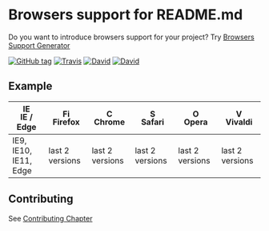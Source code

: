 # Browsers support for README.md
Do you want to introduce browsers support for your project?
Try [Browsers Support Generator](http://godban.github.io/browsers-support-badges/)

[![GitHub tag](https://img.shields.io/github/tag/godban/browsers-support-badges.svg)](https://github.com/godban/browsers-support-badges)
[![Travis](https://img.shields.io/travis/godban/browsers-support-badges.svg)](https://github.com/godban/browsers-support-badges)
[![David](https://img.shields.io/david/godban/browsers-support-badges.svg)](https://github.com/godban/browsers-support-badges)
[![David](https://img.shields.io/david/dev/godban/browsers-support-badges.svg)](https://github.com/godban/browsers-support-badges)

## Example

| [<img src="https://raw.githubusercontent.com/godban/browsers-support-badges/master/src/images/edge.png" alt="IE / Edge" width="16px" height="16px" />](http://godban.github.io/browsers-support-badges/)</br>IE / Edge | [<img src="https://raw.githubusercontent.com/godban/browsers-support-badges/master/src/images/firefox.png" alt="Firefox" width="16px" height="16px" />](http://godban.github.io/browsers-support-badges/)</br>Firefox | [<img src="https://raw.githubusercontent.com/godban/browsers-support-badges/master/src/images/chrome.png" alt="Chrome" width="16px" height="16px" />](http://godban.github.io/browsers-support-badges/)</br>Chrome | [<img src="https://raw.githubusercontent.com/godban/browsers-support-badges/master/src/images/safari.png" alt="Safari" width="16px" height="16px" />](http://godban.github.io/browsers-support-badges/)</br>Safari | [<img src="https://raw.githubusercontent.com/godban/browsers-support-badges/master/src/images/opera.png" alt="Opera" width="16px" height="16px" />](http://godban.github.io/browsers-support-badges/)</br>Opera |[<img src="https://raw.githubusercontent.com/godban/browsers-support-badges/master/src/images/vivaldi.png" alt="Vivaldi" width="16px" height="16px" />](http://godban.github.io/browsers-support-badges/)</br>Vivaldi |
| --------- | --------- | --------- | --------- | --------- | --------- |
| IE9, IE10, IE11, Edge| last 2 versions| last 2 versions| last 2 versions| last 2 versions| last 2 versions

## Contributing

See [Contributing Chapter](.github/CONTRIBUTING.md)
